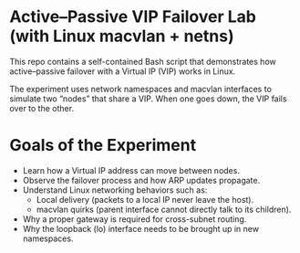 # Active–Passive VIP Failover Lab (with Linux macvlan + netns)

This repo contains a self-contained Bash script that demonstrates how active–passive failover with a Virtual IP (VIP) works in Linux.

The experiment uses network namespaces and macvlan interfaces to simulate two “nodes” that share a VIP. When one goes down, the VIP fails over to the other.

# Goals of the Experiment
- Learn how a Virtual IP address can move between nodes.
- Observe the failover process and how ARP updates propagate.
- Understand Linux networking behaviors such as:
    - Local delivery (packets to a local IP never leave the host).
    - macvlan quirks (parent interface cannot directly talk to its children).
- Why a proper gateway is required for cross-subnet routing.
- Why the loopback (lo) interface needs to be brought up in new namespaces.
